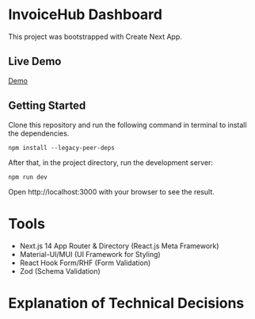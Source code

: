 # InvoiceHub Dashboard

This project was bootstrapped with Create Next App.

## Live Demo

[Demo](https://efishery-lists.netlify.app)

## Getting Started

Clone this repository and run the following command in terminal to install the dependencies.

```
npm install --legacy-peer-deps
```

After that, in the project directory, run the development server:

```
npm run dev
```

Open http://localhost:3000 with your browser to see the result.

# Tools

- Next.js 14 App Router & Directory (React.js Meta Framework)
- Material-UI/MUI (UI Framework for Styling)
- React Hook Form/RHF (Form Validation)
- Zod (Schema Validation)

# Explanation of Technical Decisions
